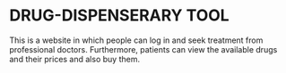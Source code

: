 # DRUG-DISPENSERARY TOOL 
This is a website in which people can log in and seek treatment from professional doctors.
Furthermore, patients can view the available drugs and their prices and also buy them.
